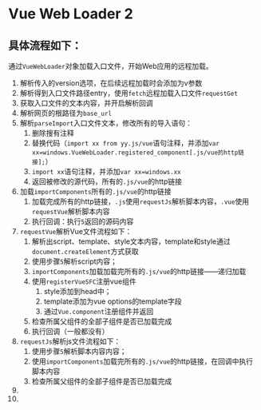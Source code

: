 # Vue Web Loader 2

## 具体流程如下：
通过`VueWebLoader`对象加载入口文件，开始Web应用的远程加载。
1. 解析传入的version选项，在后续远程加载时会添加为v参数
2. 解析得到入口文件路径entry，使用`fetch`远程加载入口文件`requestGet`
3. 获取入口文件的文本内容，并开启解析回调
4. 解析网页的根路径为`base_url`
5. 解析`parseImport`入口文件文本，修改所有的导入语句：
   1. 删除搜有注释
   2. 替换代码（`import xx from yy.js/vue`语句注释，并添加`var xx=windows.VueWebLoader.registered_component[.js/vue的http链接];`）
   3. `import xx`语句注释，并添加`var xx=windows.xx`
   4. 返回被修改的源代码，所有的`.js/vue`的http链接
6. 加载`importComponents`所有的`.js/vue`的http链接
   1. 加载完成所有的http链接，`.js`使用`requestJs`解析脚本内容，`.vue`使用`requestVue`解析脚本内容
   2. 执行回调：执行`5`返回的源码内容
7. `requestVue`解析Vue文件流程如下：
   1. 解析出script、template、style文本内容，template和style通过`document.createElement`方式获取
   2. 使用步骤`5`解析script内容；
   3. `importComponents`加载加载完所有的`.js/vue`的http链接——递归加载
   4. 使用`registerVueSFC`注册vue组件
      1. style添加到head中；
      2. template添加为vue options的template字段
      3. 通过`Vue.component`注册组件并返回
   5. 检查所属父组件的全部子组件是否已加载完成
   6. 执行回调（一般都没有）
8. `requestJs`解析js文件流程如下：
   1. 使用步骤`5`解析脚本内容内容；
   2. 使用`importComponents`加载完所有的`.js/vue`的http链接，在回调中执行脚本内容
   3. 检查所属父组件的全部子组件是否已加载完成
9.  
10. 
